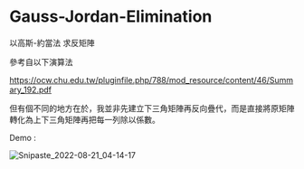 # Gauss-Jordan-Elimination

以高斯-約當法 求反矩陣

參考自以下演算法

https://ocw.chu.edu.tw/pluginfile.php/788/mod_resource/content/46/Summary_192.pdf

但有個不同的地方在於，我並非先建立下三角矩陣再反向疊代，而是直接將原矩陣轉化為上下三角矩陣再把每一列除以係數。

Demo :

![Snipaste_2022-08-21_04-14-17](https://user-images.githubusercontent.com/103472129/185764621-9d92bb99-e019-41f3-83ff-644361ae1b05.png)
